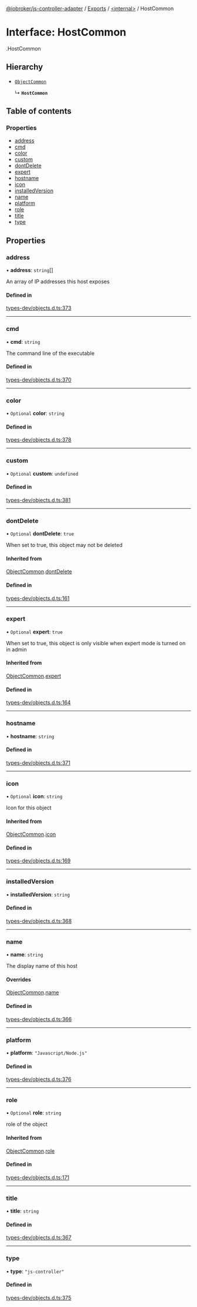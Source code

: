 [@iobroker/js-controller-adapter](../README.md) / [Exports](../modules.md) / [<internal\>](../modules/internal_.md) / HostCommon

# Interface: HostCommon

[<internal>](../modules/internal_.md).HostCommon

## Hierarchy

- [`ObjectCommon`](internal_.ObjectCommon.md)

  ↳ **`HostCommon`**

## Table of contents

### Properties

- [address](internal_.HostCommon.md#address)
- [cmd](internal_.HostCommon.md#cmd)
- [color](internal_.HostCommon.md#color)
- [custom](internal_.HostCommon.md#custom)
- [dontDelete](internal_.HostCommon.md#dontdelete)
- [expert](internal_.HostCommon.md#expert)
- [hostname](internal_.HostCommon.md#hostname)
- [icon](internal_.HostCommon.md#icon)
- [installedVersion](internal_.HostCommon.md#installedversion)
- [name](internal_.HostCommon.md#name)
- [platform](internal_.HostCommon.md#platform)
- [role](internal_.HostCommon.md#role)
- [title](internal_.HostCommon.md#title)
- [type](internal_.HostCommon.md#type)

## Properties

### address

• **address**: `string`[]

An array of IP addresses this host exposes

#### Defined in

[types-dev/objects.d.ts:373](https://github.com/ioBroker/ioBroker.js-controller/blob/5b321f38/packages/types-dev/objects.d.ts#L373)

___

### cmd

• **cmd**: `string`

The command line of the executable

#### Defined in

[types-dev/objects.d.ts:370](https://github.com/ioBroker/ioBroker.js-controller/blob/5b321f38/packages/types-dev/objects.d.ts#L370)

___

### color

• `Optional` **color**: `string`

#### Defined in

[types-dev/objects.d.ts:378](https://github.com/ioBroker/ioBroker.js-controller/blob/5b321f38/packages/types-dev/objects.d.ts#L378)

___

### custom

• `Optional` **custom**: `undefined`

#### Defined in

[types-dev/objects.d.ts:381](https://github.com/ioBroker/ioBroker.js-controller/blob/5b321f38/packages/types-dev/objects.d.ts#L381)

___

### dontDelete

• `Optional` **dontDelete**: ``true``

When set to true, this object may not be deleted

#### Inherited from

[ObjectCommon](internal_.ObjectCommon.md).[dontDelete](internal_.ObjectCommon.md#dontdelete)

#### Defined in

[types-dev/objects.d.ts:161](https://github.com/ioBroker/ioBroker.js-controller/blob/5b321f38/packages/types-dev/objects.d.ts#L161)

___

### expert

• `Optional` **expert**: ``true``

When set to true, this object is only visible when expert mode is turned on in admin

#### Inherited from

[ObjectCommon](internal_.ObjectCommon.md).[expert](internal_.ObjectCommon.md#expert)

#### Defined in

[types-dev/objects.d.ts:164](https://github.com/ioBroker/ioBroker.js-controller/blob/5b321f38/packages/types-dev/objects.d.ts#L164)

___

### hostname

• **hostname**: `string`

#### Defined in

[types-dev/objects.d.ts:371](https://github.com/ioBroker/ioBroker.js-controller/blob/5b321f38/packages/types-dev/objects.d.ts#L371)

___

### icon

• `Optional` **icon**: `string`

Icon for this object

#### Inherited from

[ObjectCommon](internal_.ObjectCommon.md).[icon](internal_.ObjectCommon.md#icon)

#### Defined in

[types-dev/objects.d.ts:169](https://github.com/ioBroker/ioBroker.js-controller/blob/5b321f38/packages/types-dev/objects.d.ts#L169)

___

### installedVersion

• **installedVersion**: `string`

#### Defined in

[types-dev/objects.d.ts:368](https://github.com/ioBroker/ioBroker.js-controller/blob/5b321f38/packages/types-dev/objects.d.ts#L368)

___

### name

• **name**: `string`

The display name of this host

#### Overrides

[ObjectCommon](internal_.ObjectCommon.md).[name](internal_.ObjectCommon.md#name)

#### Defined in

[types-dev/objects.d.ts:366](https://github.com/ioBroker/ioBroker.js-controller/blob/5b321f38/packages/types-dev/objects.d.ts#L366)

___

### platform

• **platform**: ``"Javascript/Node.js"``

#### Defined in

[types-dev/objects.d.ts:376](https://github.com/ioBroker/ioBroker.js-controller/blob/5b321f38/packages/types-dev/objects.d.ts#L376)

___

### role

• `Optional` **role**: `string`

role of the object

#### Inherited from

[ObjectCommon](internal_.ObjectCommon.md).[role](internal_.ObjectCommon.md#role)

#### Defined in

[types-dev/objects.d.ts:171](https://github.com/ioBroker/ioBroker.js-controller/blob/5b321f38/packages/types-dev/objects.d.ts#L171)

___

### title

• **title**: `string`

#### Defined in

[types-dev/objects.d.ts:367](https://github.com/ioBroker/ioBroker.js-controller/blob/5b321f38/packages/types-dev/objects.d.ts#L367)

___

### type

• **type**: ``"js-controller"``

#### Defined in

[types-dev/objects.d.ts:375](https://github.com/ioBroker/ioBroker.js-controller/blob/5b321f38/packages/types-dev/objects.d.ts#L375)
